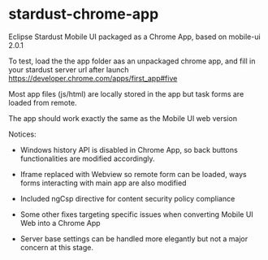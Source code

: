 stardust-chrome-app
===================

Eclipse Stardust Mobile UI packaged as a Chrome App, based on mobile-ui 2.0.1

To test, load the the app folder aas an unpackaged chrome app, and fill in your stardust server url after launch
https://developer.chrome.com/apps/first_app#five

Most app files (js/html) are locally stored in the app but task forms are loaded from remote.

The app should work exactly the same as the Mobile UI web version


Notices:

- Windows history API is disabled in Chrome App, so back buttons functionalities are modified accordingly.

- Iframe replaced with Webview so remote form can be loaded, ways forms interacting with main app are also modified

- Included ngCsp directive for content security policy compliance

- Some other fixes targeting specific issues when converting Mobile UI Web into a Chrome App

- Server base settings can be handled more elegantly but not a major concern at this stage.

